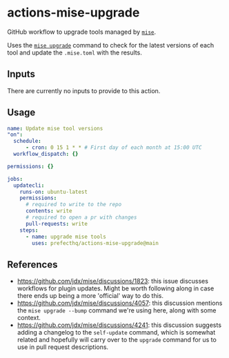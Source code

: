 # actions-mise-upgrade

GitHub workflow to upgrade tools managed by [`mise`](https://mise.jdx.dev).

Uses the [`mise upgrade`](https://mise.jdx.dev/cli/upgrade.html) command to
check for the latest versions of each tool and update the `.mise.toml` with
the results.

## Inputs

There are currently no inputs to provide to this action.

## Usage

```yaml
name: Update mise tool versions
"on":
  schedule:
      - cron: 0 15 1 * * # First day of each month at 15:00 UTC
  workflow_dispatch: {}

permissions: {}

jobs:
  updatecli:
    runs-on: ubuntu-latest
    permissions:
      # required to write to the repo
      contents: write
      # required to open a pr with changes
      pull-requests: write
    steps:
      - name: upgrade mise tools
        uses: prefecthq/actions-mise-upgrade@main
```

## References

- https://github.com/jdx/mise/discussions/1823: this issue discusses workflows for plugin updates. Might be worth following along in case there ends up being a more 'official' way to do this.
- https://github.com/jdx/mise/discussions/4057: this discussion mentions the `mise upgrade --bump` command we're using here, along with some context.
- https://github.com/jdx/mise/discussions/4241: this discussion suggests adding a changelog to the `self-update` command, which is somewhat related and hopefully will carry over to the `upgrade` command for us to use in pull request descriptions.
